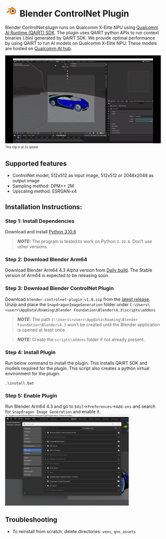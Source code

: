 
# <img src="docs\resources\main_icon.jpg" alt="drawing" style="width:40px;border-radius: 50%;"/> Blender ControlNet Plugin

Blender ControlNet plugin runs on Qualcomm X-Elite NPU using [Qualcomm AI Runtime (QAIRT) SDK](https://www.qualcomm.com/developer/software/qualcomm-ai-engine-direct-sdk). The plugin uses QAIRT python APIs to run context binaries (.bin) generated by QAIRT SDK. We provide optimal performance by using QAIRT to run AI models on Qualcomm X-Elite NPU. These models are hosted on [Qualcomm AI hub](https://aihub.qualcomm.com/models/controlnet_quantized).

![controlnet](docs/resources/blender_snapdragon_addon.gif)
<sub><sup>This clip is at 2x speed</sup></sup>

## Supported features

* ControlNet model, 512x512 as input image, 512x512 or 2048x2048 as output image
* Sampling method: DPM++ 2M
* Upscaling method: ESRGAN-x4

## Installation Instructions:

### Step 1: Install Dependencies
Download and install [Python 3.10.6](https://www.python.org/ftp/python/3.10.6/python-3.10.6-amd64.exe)

> **_NOTE:_** The program is tested to work on Python `3.10.6`. Don't use other versions.

### Step 2: Download Blender Arm64
Download Blender Arm64 4.3 Alpha version from [Daily build](https://builder.blender.org/download/daily/). The Stable version of Arm64 is expected to be releasing soon.

### Step 3: Download Blender ControlNet Plugin
Download `blender-controlnet-plugin-v1.0.zip` from the [latest release](https://github.com/quic/wos-ai-plugins/releases/tag/v1.0-blender).
Unzip and place the `SnapdragonImageGeneration` folder under `C:\Users\<user>\AppData\Roaming\Blender Foundation\Blender\4.3\scripts\addons`

> **_NOTE:_** The path `C:\Users\<user>\AppData\Roaming\Blender Foundation\Blender\4.3` won't be created until the Blender application is opened at least once.

> **_NOTE:_** Create the `scripts\addons` folder if not already present.


### Step 4: Install Plugin

Run below command to install the plugin. This installs QAIRT SDK and models required for the plugin. This script also creates a python virtual environment for the plugin.
```
.\install.bat
```

### Step 5: Enable Plugin
Run Blender Arm64 4.3 and go to `Edit`->`Preferences`->`Add-ons` and search for `Snapdragon Image Generation` and enable it.
<img src="docs/resources/enable-addon.png" alt="drawing" style="width:400px;"/>


## Troubleshooting

* To reinstall from scratch, delete directories: `venv`, `qnn_assets`
